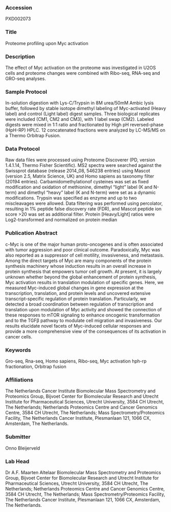 ### Accession
PXD002073

### Title
Proteome profiling upon Myc activation

### Description
The effect of Myc activation on the proteome was investigated in U2OS cells and proteome changes were combined with Ribo-seq, RNA-seq and GRO-seq analyses.

### Sample Protocol
In-solution digestion with Lys-C/Trypsin in 8M urea/50mM Ambic lysis buffer, followed by stable isotope dimethyl labeling of Myc-activated (Heavy label) and control (Light label) digest samples. Three  biological replicates were included (CM1, CM2 and CM3), with 1 label swap (CM2). Labeled digests were mixed in 1:1 ratio and fractionated by High pH reversed-phase (HpH-RP) HPLC. 12 concatenated fractions were analyzed by LC-MS/MS on a Thermo Orbitrap Fusion.

### Data Protocol
Raw data files were processed using Proteome Discoverer (PD, version 1.4.1.14, Thermo Fisher Scientific). MS2 spectra were searched against the Swissprot database (release 2014_08, 546238 entries) using Mascot (version 2.5, Matrix Science, UK) and Homo sapiens as taxonomy filter (20194 entries). Carbamidomethylationof cysteines was set as fixed modification and oxidation of methionine, dimethyl “light” label (K and N-term) and dimethyl “heavy” label (K and N-term) were set as a dynamic modifications. Trypsin was specified as enzyme and up to two miscleavages were allowed. Data filtering was performed using percolator, resulting in 1% peptide false discovery rate (FDR), and Mascot peptide ion score >20 was set as additional filter. Protein [Heavy/Light] ratios were Log2-transformed and normalized on protein median

### Publication Abstract
c-Myc is one of the major human proto-oncogenes and is often associated with tumor aggression and poor clinical outcome. Paradoxically, Myc was also reported as a suppressor of cell motility, invasiveness, and metastasis. Among the direct targets of Myc are many components of the protein synthesis machinery whose induction results in an overall increase in protein synthesis that empowers tumor cell growth. At present, it is largely unknown whether beyond the global enhancement of protein synthesis, Myc activation results in translation modulation of specific genes. Here, we measured Myc-induced global changes in gene expression at the transcription, translation, and protein levels and uncovered extensive transcript-specific regulation of protein translation. Particularly, we detected a broad coordination between regulation of transcription and translation upon modulation of Myc activity and showed the connection of these responses to mTOR signaling to enhance oncogenic transformation and to the TGF&#x3b2; pathway to modulate cell migration and invasiveness. Our results elucidate novel facets of Myc-induced cellular responses and provide a more comprehensive view of the consequences of its activation in cancer cells.

### Keywords
Gro-seq, Rna-seq, Homo sapiens, Ribo-seq, Myc activation hph-rp fractionation, Orbitrap fusion

### Affiliations
The Netherlands Cancer Institute
Biomolecular Mass Spectrometry and Proteomics Group, Bijvoet Center for Biomolecular Research and Utrecht Institute for Pharmaceutical Sciences, Utrecht University, 3584 CH Utrecht, The Netherlands; Netherlands Proteomics Centre and Cancer Genomics Centre, 3584 CH Utrecht, The Netherlands; Mass Spectrometry/Proteomics Facility, The Netherlands Cancer Institute, Plesmanlaan 121, 1066 CX, Amsterdam, The Netherlands.

### Submitter
Onno Bleijerveld

### Lab Head
Dr A.F. Maarten Altelaar
Biomolecular Mass Spectrometry and Proteomics Group, Bijvoet Center for Biomolecular Research and Utrecht Institute for Pharmaceutical Sciences, Utrecht University, 3584 CH Utrecht, The Netherlands; Netherlands Proteomics Centre and Cancer Genomics Centre, 3584 CH Utrecht, The Netherlands; Mass Spectrometry/Proteomics Facility, The Netherlands Cancer Institute, Plesmanlaan 121, 1066 CX, Amsterdam, The Netherlands.


